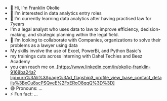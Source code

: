 - 👋 Hi, I’m Franklin Okolie
- 👀 I’m interested in  data analytics entry roles 
- 🌱 I’m currently learning data analytics after having practised law for 7years
-    I'm a legal analyst who uses data to  law to improve efficiency, decision-making, and strategic planning within the legal field. 
- 💞️ I’m looking to collaborate with Companies, organizations to solve their problems as a lawyer using data
- My skills involve the use of Excel, PowerBi, and Python Basic's
- my trainings cuts across interning with Dahel Techies and Beez Academy  
- you can reach me on..[https://www.linkedin.com/in/okolie-franklin-9168ba24a?lipi=urn%3Ali%3Apage%3Ad_flagship3_profile_view_base_contact_details%3BxCu8scPSQveE%2FxERoO8qqQ%3D%3D]
- 😄 Pronouns: ...
- ⚡ Fun fact: ...
